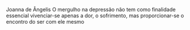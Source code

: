 Joanna de Ângelis
O mergulho na depressão não tem como finalidade essencial vivenciar-se apenas a dor, o sofrimento, mas proporcionar-se o encontro do ser com ele mesmo
